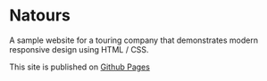# Natours
A sample website for a touring company that demonstrates modern responsive design using HTML / CSS.

This site is published on [Github Pages](https://solomonmacharia.github.io/Natours/index.html)